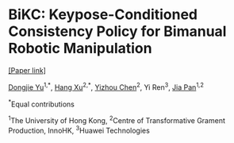 # BiKC: Keypose-Conditioned Consistency Policy for Bimanual Robotic Manipulation

[[Paper link]](https://arxiv.org/abs/2406.10093)

[Dongjie Yu](http://manutdmoon.github.io/)<sup>1,\*</sup>,
[Hang Xu](https://joanahxu.github.io/)<sup>2,\*</sup>,
[Yizhou Chen](https://jinxer000.github.io/)<sup>2</sup>,
Yi Ren<sup>3</sup>,
[Jia Pan](https://www.cs.hku.hk/people/academic-staff/jpan)<sup>1,2</sup>

<sup>\*</sup>Equal contributions

<sup>1</sup>The University of Hong Kong,
<sup>2</sup>Centre of Transformative Grament Production, InnoHK,
<sup>3</sup>Huawei Technologies
